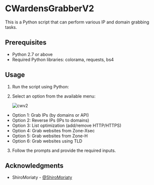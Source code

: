 # CWardensGrabberV2

This is a Python script that can perform various IP and domain grabbing tasks.

## Prerequisites

- Python 2.7 or above
- Required Python libraries: colorama, requests, bs4

## Usage

1. Run the script using Python:
2. Select an option from the available menu:
   
   ![cwv2](https://github.com/CyberWardens/CyberWardens-Grabber-V2/assets/137616612/2d8217bb-52dd-4be7-a69c-790cfc165613)

- Option 1: Grab IPs (by domains or API)
- Option 2: Reverse IPs (IPs to domains)
- Option 3: List optimization (add/remove HTTP/HTTPS)
- Option 4: Grab websites from Zone-Xsec
- Option 5: Grab websites from Zone-H
- Option 6: Grab websites using TLD

3. Follow the prompts and provide the required inputs.

## Acknowledgments

- ShiroMoriaty - [@ShiroMoriaty](https://github.com/CyberWardens)
